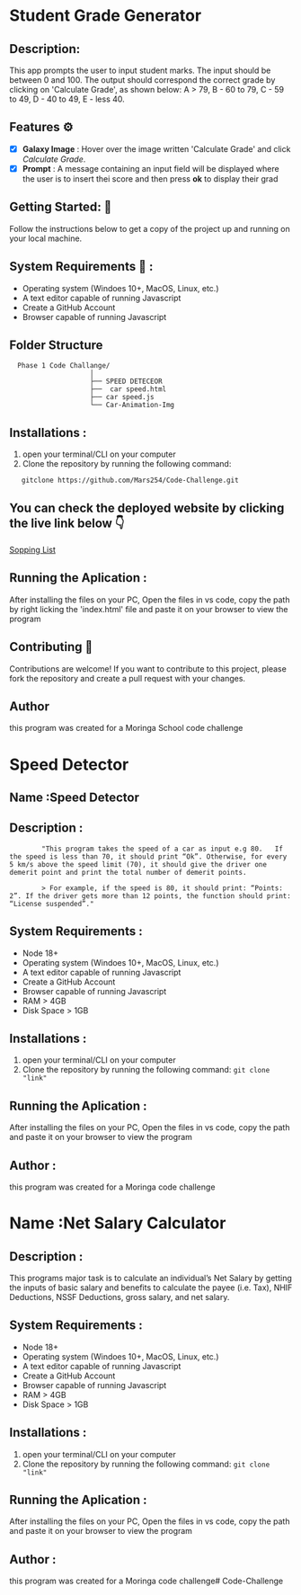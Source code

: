# **Student Grade Generator**

## **Description**: 
 This app prompts the user to input student marks. The input should be between 0 and 100. The output should correspond the correct grade by clicking on 'Calculate Grade', as shown below: 
         A > 79, B - 60 to 79, C -  59 to 49, D - 40 to 49, E - less 40.

## **Features** ⚙️
- [x] **Galaxy Image** : Hover over the image written 'Calculate Grade' and click *Calculate Grade*.
- [x] **Prompt** : A message containing an input field will be displayed where the user is to insert thei score and then press **ok** to display their grad

## **Getting Started**: 🤩
Follow the instructions below to get a copy of the project up and running on your local machine. 

## **System Requirements** 📌 : 
  - Operating system (Windoes 10+, MacOS, Linux, etc.)
  - A text editor capable of running Javascript
  - Create a GitHub  Account   
  - Browser capable of running Javascript          

## **Folder Structure**
      Phase 1 Code Challange/
                        │
                        ├── SPEED DETECEOR
                        ├──  car speed.html
                        ├── car speed.js
                        └── Car-Animation-Img

## **Installations** :
 1. open your terminal/CLI on your computer
 2. Clone the repository by running the following command:
   ```sh
      gitclone https://github.com/Mars254/Code-Challenge.git
  ```
## **You can check the deployed website by clicking the live link below** 👇 
[Sopping List](https://mars254.github.io/Code-Challenge/)
                  

## **Running the Aplication** :
 After installing the files on your PC, Open the files in vs code, copy the path by right licking the 'index.html' file and paste it on your browser to view the program

## **Contributing** 🤝
Contributions are welcome! If you want to contribute to this project, please fork the repository and create a pull request with your changes.

## **Author** 
  this program was created for a Moringa School code challenge




# **Speed Detector**

## Name :**Speed Detector**



## Description :    
            "This program takes the speed of a car as input e.g 80.   If the speed is less than 70, it should print “Ok”. Otherwise, for every 5 km/s above the speed limit (70), it should give the driver one demerit point and print the total number of demerit points.

            > For example, if the speed is 80, it should print: “Points: 2”. If the driver gets more than 12 points, the function should print: “License suspended”."


## System Requirements :
  - Node 18+
  - Operating system (Windoes 10+, MacOS, Linux, etc.)
  - A text editor capable of running Javascript
  - Create a GitHub  Account   
  - Browser capable of running Javascript  
  - RAM > 4GB 
  - Disk Space > 1GB                 


  ## Installations :
 1. open your terminal/CLI on your computer
 2. Clone the repository by running the following command:
   `git clone "link"`
                  


## Running the Aplication :
 After installing the files on your PC, Open the files in vs code, copy the path and paste it on your browser to view the program

## Author :
this program was created for a Moringa code challenge





# Name :**Net Salary Calculator**



## **Description** :    
This programs major task is to calculate an individual’s Net Salary by 
getting the inputs of basic salary and benefits to calculate the payee 
(i.e. Tax), NHIF Deductions, NSSF Deductions, gross salary, and net salary. 

                
## **System Requirements** :
  - Node 18+
  - Operating system (Windoes 10+, MacOS, Linux, etc.)
  - A text editor capable of running Javascript
  - Create a GitHub  Account   
  - Browser capable of running Javascript  
  - RAM > 4GB 
  - Disk Space > 1GB     


## **Installations** :
 1. open your terminal/CLI on your computer
 2. Clone the repository by running the following command:
   `git clone "link"`


## **Running the Aplication** :
 After installing the files on your PC, Open the files in vs code, copy the path and paste it on your browser to view the program



## **Author** :
this program was created for a Moringa code challenge# Code-Challenge
